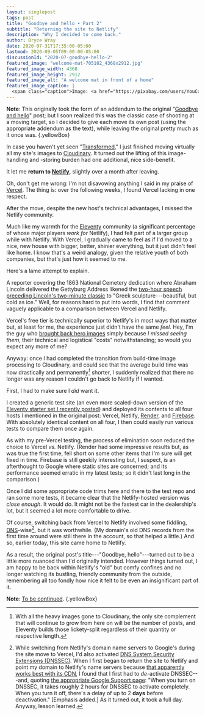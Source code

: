```yaml
---
layout: singlepost
tags: post
title: "Goodbye and hello • Part 2"
subtitle: "Returning the site to Netlify"
description: "Why I decided to come back."
author: Bryce Wray
date: 2020-07-31T17:35:00-05:00
lastmod: 2020-09-05T09:00:00-05:00
discussionId: "2020-07-goodbye-hello-2"
featured_image: "welcome-mat-705102_4368x2912.jpg"
featured_image_width: 4368
featured_image_height: 2912
featured_image_alt: "A welcome mat in front of a home"
featured_image_caption: |
  <span class="caption">Image: <a href="https://pixabay.com/users/YouComMedia-907282/?utm_source=link-attribution&amp;utm_medium=referral&amp;utm_campaign=image&amp;utm_content=705102">YouComMedia</a>; <a href="https://pixabay.com/?utm_source=link-attribution&amp;utm_medium=referral&amp;utm_campaign=image&amp;utm_content=705102">Pixabay</a></span>
---
```


**Note**: This originally took the form of an addendum to the original "[Goodbye and hello](/posts/2020/07/goodbye-hello)" post; but I soon realized this was the classic case of shooting at a moving target, so I decided to give each move its own post (using the appropriate addendum as the text), while leaving the original pretty much as it once was.
{.yellowBox}

In case you haven't yet seen "[Transformed](/posts/2020/07/transformed)," I just finished moving virtually all my site's images to [Cloudinary](https://cloudinary.com). It turned out the lifting of this image-handling and -storing burden had one additional, nice side-benefit.

It let me **return to [Netlify](https://netlify.com)**, slightly over a month after leaving.

Oh, don't get me wrong: I'm not disavowing anything I said in my praise of [Vercel](https://vercel.com). The thing is: over the following weeks, I found Vercel lacking in one respect.

After the move, despite the new host's technical advantages, I missed the Netlify community.

Much like my warmth for the [Eleventy](https://11ty.dev) community (a significant percentage of whose major players *work for* Netlify), I had felt part of a larger group while with Netlify. With Vercel, I gradually came to feel as if I'd moved to a nice, new house with bigger, better, shinier everything, but it just didn't feel like home. I know that's a weird analogy, given the relative youth of both companies, but that's just how it seemed to me.

Here's a lame attempt to explain.

A reporter covering the 1863 National Cemetery dedication where Abraham Lincoln delivered the Gettyburg Address likened the [two-hour speech preceding Lincoln's two-minute classic](https://www.businessinsider.com/edward-everett-also-spoke-at-gettysburg-convention-2013-11) to "Greek sculpture---beautiful, but cold as ice." Well, for reasons hard to put into words, I find that comment vaguely applicable to a comparison between Vercel and Netlify.

Vercel's free tier is technically superior to Netlify's in most ways that matter but, at least for me, the experience just didn't have the same *feel*. Hey, I'm the guy who [brought back hero images](/posts/2020/05/thousand-words-indeed) simply because *I missed seeing them*, their technical and logistical "costs" notwithstanding; so would you expect any more of me?

Anyway: once I had completed the transition from build-time image processing to Cloudinary, and could see that the average build time was now drastically and permanently[^EleventyBuild] shorter, I suddenly realized that there no longer was any reason I couldn't go back to Netlify if I wanted.

[^EleventyBuild]: With all the heavy images gone to Cloudinary, the only site complement that will continue to grow from here on will be the number of posts, and Eleventy builds those lickety-split regardless of their quantity or respective length.

First, I had to make sure I *did* want it.

I created a generic test site (an even more scaled-down version of the [Eleventy starter set I recently posted](/posts/2020/07/beginners-luck)) and deployed its contents to all four hosts I mentioned in the original post: Vercel, Netlify, [Render](https://render.com), and [Firebase](https://firebase.google.com). With absolutely identical content on all four, I then could easily run various tests to compare them once again.

As with my pre-Vercel testing, the process of elimination soon reduced the choice to Vercel *vs.* Netlify. (Render had some impressive results but, as was true the first time, fell short on some other items that I'm sure will get fixed in time. Firebase is still geekily interesting but, I suspect, is an afterthought to Google where static sites are concerned; and its performance seemed erratic in my latest tests; so it didn't last long in the comparison.)

Once I did some appropriate code trims here and there to the test repo and ran some more tests, it became clear that the Netlify-hosted version was *close enough*. It would *do*. It might not be the fastest car in the dealership's lot, but it seemed a lot more comfortable to drive.

Of course, switching back from Vercel to Netlify involved some fiddling, [DNS](https://en.wikipedia.org/wiki/Domain_Name_System)-wise[^DNSSECoff], but it was worthwhile. (My domain's old DNS records from the first time around were still there in the account, so that helped a little.) And so, earlier today, this site came home to Netlify.

[^DNSSECoff]: While switching from Netlify's domain name servers to Google's during the site move to Vercel, I'd also activated [DNS System Security Extensions (DNSSEC)](https://en.wikipedia.org/wiki/Domain_Name_System_Security_Extensions). When I first began to return the site to Netlify and point my domain to Netlify's name servers because [that apparently works best with its CDN](https://css-tricks.com/using-your-domain-with-a-netlify-hosted-site/), I found that I first had to *de*-activate DNSSEC---and, quoting [the appropriate Google Support page](https://support.google.com/domains/answer/6387342?hl=en): "When you turn on DNSSEC, it takes roughly 2 hours for DNSSEC to activate completely. When you turn it off, there's a delay of up to 2 **days** before deactivation." [Emphasis added.] As it turned out, it took a full day. Anyway, lesson learned.

As a result, the original post's title---"Goodbye, hello"---turned out to be a little more nuanced than I'd originally intended. However things turned out, I am happy to be back within Netlify's "old" but comfy confines and no longer watching its bustling, friendly community from the outside, remembering all too fondly how nice it felt to be even an insignificant part of it.

**Note**: [To be continued](/posts/2020/08/goodbye-hello-part-3).
{.yellowBox}